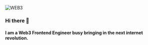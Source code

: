 ![WEB3](https://user-images.githubusercontent.com/2517870/147735359-ee3d3037-708e-4f46-9133-555ce7c6d185.png)

### Hi there 👋

#### I am a Web3 Frontend Engineer busy bringing in the next internet revolution. 
